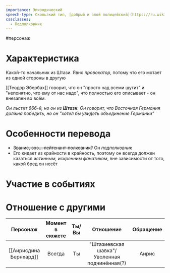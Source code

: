 ```yaml
---
importance: Эпизодический
speech-type: Скользкий тип, [добрый и злой полицейский](https://ru.wikipedia.org/wiki/%D0%94%D0%BE%D0%B1%D1%80%D1%8B%D0%B9_%D0%B8_%D0%B7%D0%BB%D0%BE%D0%B9_%D1%81%D0%BB%D0%B5%D0%B4%D0%BE%D0%B2%D0%B0%D1%82%D0%B5%D0%BB%D1%8C) в одном лице
cssclasses:
  - Подполковник
---
```

#персонаж
# Характеристика
Какой-то начальник из Штази. Явно *провокатор*, потому что его мотает из одной стороны в другую

[[Теодор Эбербах]] говорит, что он "просто над всеми шутит" и "непонятно, что ему от нас надо", что полностью его описывает - он внезапен во всём.

*Он льстит 666-й, но он из **Штази**.*
*Он говорит, что Восточная Германия должна победить, но он "хотел бы увидеть объединение Германии"*
# Особенности перевода
- ~~Звание, эээ... лейтенант-полковник?~~ Он *подполковник*
- Его кидает из крайности в крайность, поэтому он всегда должен казаться *истинным, искренним фанатиком*, вне зависимости от того, какой бред он несёт
# Участие в событиях
# Отношение с другими
| Персонаж | Момент в сюжете | Ты/Вы | Отношение | Обращение |
| :--: | :--: | :--: | :--: | :--: |
| [[Аирисдина Бернхард]] | Всегда | Ты | "Штазиевская шавка"/Уволенная подчинённая(?) | Аирис |
